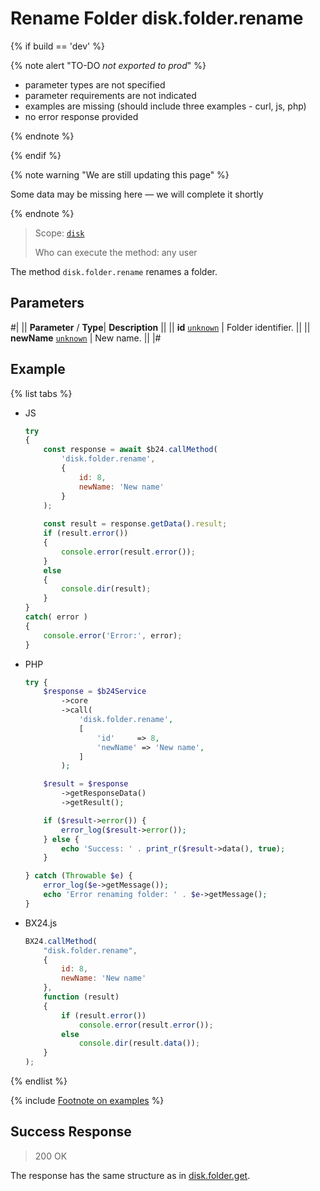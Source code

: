 # Rename Folder disk.folder.rename

{% if build == 'dev' %}

{% note alert "TO-DO _not exported to prod_" %}

- parameter types are not specified
- parameter requirements are not indicated
- examples are missing (should include three examples - curl, js, php)
- no error response provided

{% endnote %}

{% endif %}

{% note warning "We are still updating this page" %}

Some data may be missing here — we will complete it shortly

{% endnote %}

> Scope: [`disk`](../../scopes/permissions.md)
>
> Who can execute the method: any user

The method `disk.folder.rename` renames a folder.

## Parameters

#|
||  **Parameter** / **Type**| **Description** ||
|| **id**
[`unknown`](../../data-types.md) | Folder identifier. ||
|| **newName**
[`unknown`](../../data-types.md) | New name. ||
|#

## Example

{% list tabs %}

- JS

    ```js
    try
    {
    	const response = await $b24.callMethod(
    		'disk.folder.rename',
    		{
    			id: 8,
    			newName: 'New name'
    		}
    	);
    	
    	const result = response.getData().result;
    	if (result.error())
    	{
    		console.error(result.error());
    	}
    	else
    	{
    		console.dir(result);
    	}
    }
    catch( error )
    {
    	console.error('Error:', error);
    }
    ```

- PHP

    ```php
    try {
        $response = $b24Service
            ->core
            ->call(
                'disk.folder.rename',
                [
                    'id'     => 8,
                    'newName' => 'New name',
                ]
            );
    
        $result = $response
            ->getResponseData()
            ->getResult();
    
        if ($result->error()) {
            error_log($result->error());
        } else {
            echo 'Success: ' . print_r($result->data(), true);
        }
    
    } catch (Throwable $e) {
        error_log($e->getMessage());
        echo 'Error renaming folder: ' . $e->getMessage();
    }
    ```

- BX24.js

    ```js
    BX24.callMethod(
        "disk.folder.rename",
        {
            id: 8,
            newName: 'New name'
        },
        function (result)
        {
            if (result.error())
                console.error(result.error());
            else
                console.dir(result.data());
        }
    );
    ```

{% endlist %}

{% include [Footnote on examples](../../../_includes/examples.md) %}

## Success Response

> 200 OK

The response has the same structure as in [disk.folder.get](./disk-folder-get.md).